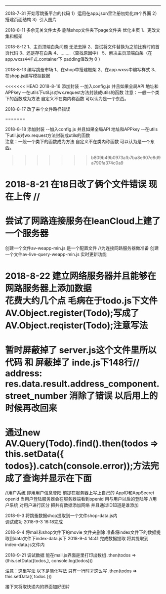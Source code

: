 ********************************************************************
2018-7-31 
开始写跳蚤平台的代码
1）运用在app.json里注册初始化四个界面
2）搭建页面结构
3）引入图片

2018-8-11
多余无关文件太多
删除shop文件夹下page文件夹
优化主页
    1、更改文集和框架

2018-8-12
1、主页顶端白条问题  无法去掉
2、尝试将文件替换为之前比赛时的首页代码
3、还是存在白条
4、........（查找原因中）
5、解决主页顶端白条（在app.wxss中样式.container下 padding值改为 0 ）


2018-8-13
编写跳蚤市场
1、在shop中搭建框架
2、在app.wxss中编写样式
3、在shop.js编写模拟数据

<<<<<<< HEAD
2018-8-16 添加封装 --加入config.js 并且如果全局API 地址和APPkey --在utils下util.js对wx.request方法封装成utils的函数
注意：一般一个类下的函数成为方法 自定义不在类内称函数 可以认为是一个东西。

2018-8-17
改了来个文件路径错误

=======

2018-8-18
添加封装 
--加入config.js 并且如果全局API 地址和APPkey
--在utils下util.js对wx.request方法封装成utils的函数     
  注意：一般一个类下的函数成为方法   自定义不在类内称函数  可以认为是一个东西。
>>>>>>> b809b49b0973afb7ba8e607e8d9a790fa374c0a9


2018-8-21 
在18日改了俩个文件错误 现在上传 //
===============
尝试了网路连接服务在leanCloud上建了一个服务器 
===============
创建一个文件av-weapp-min.js  是一个配置文件 //为连接网路服务器做准备
创建一个文件av-live-query-weapp-min.js 实时更新功能

2018-8-22
建立网络服务器并且能够在网路服务器上添加数据  
花费大约几个点 毛病在于todo.js下文件 AV.Object.register(Todo);写成了AV.Object.reqister(Todo);注意写法
====================================================
暂时屏蔽掉了 server.js这个文件里所以代码  和  屏蔽掉了 inde.js下148行// address: res.data.result.address_component.street_number
消除了错误  以后用上的时候再改回来
====================================================
通过new AV.Query(Todo).find().then(todos => this.setData({ todos}).catch(console.error));方法完成了查询并显示在下面
======================================
//用户系统 即用用户信息登陆 前提在服务器上写上自己的  AppID和AppSecret
openid 当用户登陆服务器会在服务器端看到openid 用与用户以后的登陆等
//用户系统  对用户进行区分 把共有数据添加网络 并且通过ID知道是谁添加

2018-9-3
将跳蚤数据shop提取到一个文件shop-data.js内   
调试成功  2018-9-3 16:18完成

2018-9-4
将mail和shop文件下的movie 文件夹删除
准备将index文件下的数据提取到data文件下index-data.js下
2018-9-4 14:41 完成数据提取 将其提取到index-data.js文件内 

2018-9-21 
调试数据 能在mail.js界面是里打印出数组
.then(todos =>(this.setData({todos,},
                  console.log(todos)))

注意：这里写法  以下是简化写法  只有一行时才这么写
.then(todos => this.setData({ todos }))

接下来将取快递内的界面加好图片
